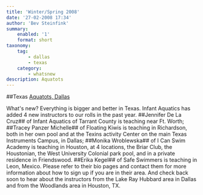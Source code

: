 ```yaml
---
title: 'Winter/Spring 2008'
date: '27-02-2008 17:34'
author: 'Bev Steinfink'
summary:
    enabled: '1'
    format: short
taxonomy:
    tag:
        - dallas
        - texas
    category:
        - whatsnew
description: Aquatots
---
```


##Texas
[Aquatots, Dallas](http://infantaquatics.com/bevsteinfink.htm)

What's new? Everything is bigger and better in Texas. Infant Aquatics has added 4 new instructors to our rolls in the past year. ##Jennifer De La Cruz## of Infant Aquatics of Tarrant County is teaching near Ft. Worth; ##Tracey Panzer Michelle## of Floating Kiwis is teaching in Richardson, both in her own pool and at the Texins activity Center on the main Texas Instruments Campus, in Dallas; ##Monika Wroblewska## of I Can Swim Academy is teaching in Houston, at 4 locations, the Briar Club, the Houstonian, the West University Colonial park pool, and in a private residence in Friendswood. ##Erika Kegel## of Safe Swimmers is teaching in Leon, Mexico. Please refer to their bio pages and contact them for more information about how to sign up if you are in their area. And check back soon to hear about the instructors from the Lake Ray Hubbard area in Dallas and from the Woodlands area in Houston, TX.

